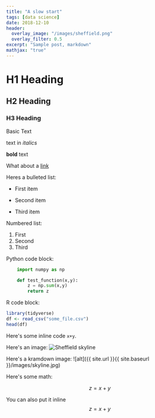 ```yaml
---
title: "A slow start"
tags: [data science]
date: 2018-12-10
header:
  overlay_image: "/images/sheffield.png"
  overlay_filter: 0.5
excerpt: "Sample post, markdown"
mathjax: "true"
---
```


# H1 Heading

## H2 Heading

### H3 Heading

Basic Text

text in *italics*

**bold** text

What about a [link](http://davidburn.gitub.io)

Heres a bulleted list:

* First item
+ Second item
- Third item

Numbered list:

1. First
2. Second
3. Third

Python code block:
```python
    import numpy as np

    def test_function(x,y):
        z = np.sum(x,y)
        return z
```

R code block:
```r
library(tidyverse)
df <- read_csv("some_file.csv")
head(df)
```

Here's some inline code `x+y`.

Here's an image:
<img src="{{ site.url }}{{ site.baseurl }}/images/skyline.jpg" alt="Sheffield skyline">

Here's a kramdown image:
![alt]({{ site.url }}{{ site.baseurl }}/images/skyline.jpg)

Here's some math:

$$z=x+y$$

You can also put it inline $$z=x+y$$



